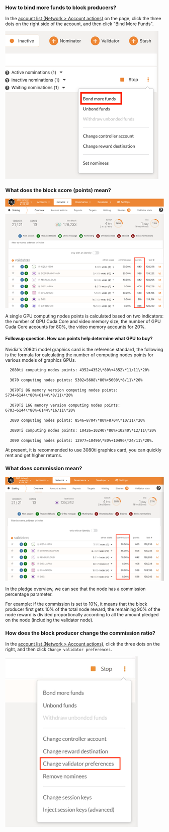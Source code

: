 ### How to bind more funds to block producers?

In the [account list (Network > Account actions)](https://test.dbcwallet.io/#/staking/actions) on the page, click the three dots on the right side of the account, and then click "Bind More Funds".

![image-20210501000000001](freq_ask_questions.assets/image-20210501000000001.png)

### What does the block score (points) mean?

![image-20210501000000002](freq_ask_questions.assets/image-20210501000000002.png)

A single GPU computing nodes points is calculated based on two indicators: the number of GPU Cuda Core and video memory size, the number of GPU Cuda Core accounts for 80%, the video memory accounts for 20%.

#### Followup question. How can points help determine what GPU to buy?

Nvidia's 2080ti model graphics card is the reference standard, the following is the formula for calculating the number of computing nodes points for various models of graphics GPUs.
 
```
  2080ti computing nodes points: 4352=4352\*80%+4352\*11/11\*20%
   
  3070 computing nodes points: 5302=5608\*80%+5608\*8/11\*20%
   
  3070Ti 8G memory version computing nodes points: 5734=6144\*80%+6144\*8/11\*20%
   
  3070Ti 16G memory version computing nodes points: 6703=6144\*80%+6144\*16/11\*20%
   
  3080 computing nodes points: 8546=8704\*80%+8704\*10/11\*20%
   
  3080Ti computing nodes points: 10426=10240\*80%+10240\*12/11\*20%
   
  3090 computing nodes points: 12977=10496\*80%+10496\*24/11\*20%.
```

At present, it is recommended to use 3080ti graphics card, you can quickly rent and get higher returns.

### What does commission mean?

![image-20210501000000003](freq_ask_questions.assets/image-20210501000000003.png)

In the pledge overview, we can see that the node has a commission percentage parameter.

For example: if the commission is set to 10%, it means that the block producer first gets 10% of the total node reward; the remaining 90% of the node reward is divided proportionally according to all the amount pledged on the node (including the validator node).

### How does the block producer change the commission ratio?

In the [account list (Network > Account actions)](https://test.dbcwallet.io/#/staking/actions), click the three dots on the right, and then click `Change validator preferences`.

![image-20210501000000004](freq_ask_questions.assets/image-20210501000000004.png)
